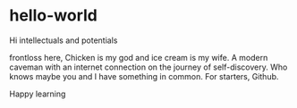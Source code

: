 # hello-world
Hi intellectuals and potentials


frontloss here, Chicken is my god and ice cream is my wife. A modern caveman with an internet connection on the journey of self-discovery. Who knows maybe you and I have something in common. For starters, Github.   

Happy learning
